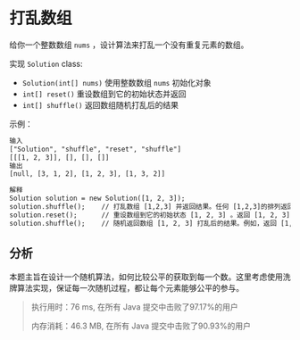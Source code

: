 # 打乱数组

给你一个整数数组 `nums` ，设计算法来打乱一个没有重复元素的数组。

实现 `Solution` class:

- `Solution(int[] nums)` 使用整数数组 `nums` 初始化对象
- `int[] reset()` 重设数组到它的初始状态并返回
- `int[] shuffle()` 返回数组随机打乱后的结果

示例：

```txt
输入
["Solution", "shuffle", "reset", "shuffle"]
[[[1, 2, 3]], [], [], []]
输出
[null, [3, 1, 2], [1, 2, 3], [1, 3, 2]]

解释
Solution solution = new Solution([1, 2, 3]);
solution.shuffle();    // 打乱数组 [1,2,3] 并返回结果。任何 [1,2,3]的排列返回的概率应该相同。例如，返回 [3, 1, 2]
solution.reset();      // 重设数组到它的初始状态 [1, 2, 3] 。返回 [1, 2, 3]
solution.shuffle();    // 随机返回数组 [1, 2, 3] 打乱后的结果。例如，返回 [1, 3, 2]
```

## 分析

本题主旨在设计一个随机算法，如何比较公平的获取到每一个数。这里考虑使用洗牌算法实现，保证每一次随机过程，都让每个元素能够公平的参与。

> 执行用时：76 ms, 在所有 Java 提交中击败了97.17%的用户
>
> 内存消耗：46.3 MB, 在所有 Java 提交中击败了90.93%的用户
